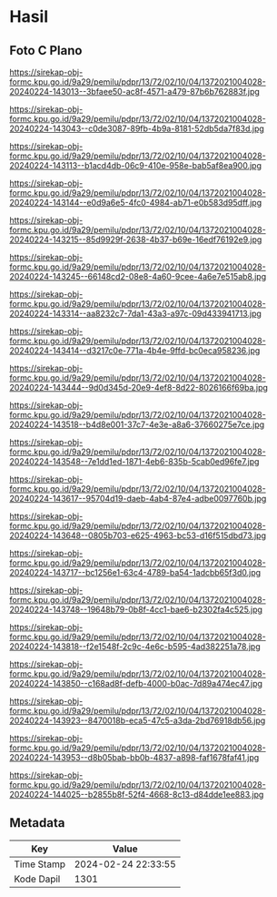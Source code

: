# Hasil

## Foto C Plano

https://sirekap-obj-formc.kpu.go.id/9a29/pemilu/pdpr/13/72/02/10/04/1372021004028-20240224-143013--3bfaee50-ac8f-4571-a479-87b6b762883f.jpg

https://sirekap-obj-formc.kpu.go.id/9a29/pemilu/pdpr/13/72/02/10/04/1372021004028-20240224-143043--c0de3087-89fb-4b9a-8181-52db5da7f83d.jpg

https://sirekap-obj-formc.kpu.go.id/9a29/pemilu/pdpr/13/72/02/10/04/1372021004028-20240224-143113--b1acd4db-06c9-410e-958e-bab5af8ea900.jpg

https://sirekap-obj-formc.kpu.go.id/9a29/pemilu/pdpr/13/72/02/10/04/1372021004028-20240224-143144--e0d9a6e5-4fc0-4984-ab71-e0b583d95dff.jpg

https://sirekap-obj-formc.kpu.go.id/9a29/pemilu/pdpr/13/72/02/10/04/1372021004028-20240224-143215--85d9929f-2638-4b37-b69e-16edf76192e9.jpg

https://sirekap-obj-formc.kpu.go.id/9a29/pemilu/pdpr/13/72/02/10/04/1372021004028-20240224-143245--66148cd2-08e8-4a60-9cee-4a6e7e515ab8.jpg

https://sirekap-obj-formc.kpu.go.id/9a29/pemilu/pdpr/13/72/02/10/04/1372021004028-20240224-143314--aa8232c7-7da1-43a3-a97c-09d433941713.jpg

https://sirekap-obj-formc.kpu.go.id/9a29/pemilu/pdpr/13/72/02/10/04/1372021004028-20240224-143414--d3217c0e-771a-4b4e-9ffd-bc0eca958236.jpg

https://sirekap-obj-formc.kpu.go.id/9a29/pemilu/pdpr/13/72/02/10/04/1372021004028-20240224-143444--9d0d345d-20e9-4ef8-8d22-8026166f69ba.jpg

https://sirekap-obj-formc.kpu.go.id/9a29/pemilu/pdpr/13/72/02/10/04/1372021004028-20240224-143518--b4d8e001-37c7-4e3e-a8a6-37660275e7ce.jpg

https://sirekap-obj-formc.kpu.go.id/9a29/pemilu/pdpr/13/72/02/10/04/1372021004028-20240224-143548--7e1dd1ed-1871-4eb6-835b-5cab0ed96fe7.jpg

https://sirekap-obj-formc.kpu.go.id/9a29/pemilu/pdpr/13/72/02/10/04/1372021004028-20240224-143617--95704d19-daeb-4ab4-87e4-adbe0097760b.jpg

https://sirekap-obj-formc.kpu.go.id/9a29/pemilu/pdpr/13/72/02/10/04/1372021004028-20240224-143648--0805b703-e625-4963-bc53-d16f515dbd73.jpg

https://sirekap-obj-formc.kpu.go.id/9a29/pemilu/pdpr/13/72/02/10/04/1372021004028-20240224-143717--bc1256e1-63c4-4789-ba54-1adcbb65f3d0.jpg

https://sirekap-obj-formc.kpu.go.id/9a29/pemilu/pdpr/13/72/02/10/04/1372021004028-20240224-143748--19648b79-0b8f-4cc1-bae6-b2302fa4c525.jpg

https://sirekap-obj-formc.kpu.go.id/9a29/pemilu/pdpr/13/72/02/10/04/1372021004028-20240224-143818--f2e1548f-2c9c-4e6c-b595-4ad382251a78.jpg

https://sirekap-obj-formc.kpu.go.id/9a29/pemilu/pdpr/13/72/02/10/04/1372021004028-20240224-143850--c168ad8f-defb-4000-b0ac-7d89a474ec47.jpg

https://sirekap-obj-formc.kpu.go.id/9a29/pemilu/pdpr/13/72/02/10/04/1372021004028-20240224-143923--8470018b-eca5-47c5-a3da-2bd76918db56.jpg

https://sirekap-obj-formc.kpu.go.id/9a29/pemilu/pdpr/13/72/02/10/04/1372021004028-20240224-143953--d8b05bab-bb0b-4837-a898-faf1678faf41.jpg

https://sirekap-obj-formc.kpu.go.id/9a29/pemilu/pdpr/13/72/02/10/04/1372021004028-20240224-144025--b2855b8f-52f4-4668-8c13-d84dde1ee883.jpg


## Metadata

| Key        | Value               |
| ---------- | ------------------- |
| Time Stamp | 2024-02-24 22:33:55 |
| Kode Dapil | 1301                |



